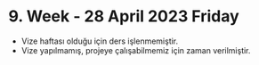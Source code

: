 # 9. Week - 28 April 2023 Friday

* Vize haftası olduğu için ders işlenmemiştir.
* Vize yapılmamış, projeye çalışabilmemiz için zaman verilmiştir.
